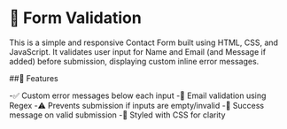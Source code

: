 # 📝 Form Validation

This is a simple and responsive Contact Form built using HTML, CSS, and JavaScript.
It validates user input for Name and Email (and Message if added) before submission, displaying custom inline error messages.

##🚀 Features

-✅ Custom error messages below each input
-📧 Email validation using Regex
-⚠️ Prevents submission if inputs are empty/invalid
-🎉 Success message on valid submission
-🎨 Styled with CSS for clarity


